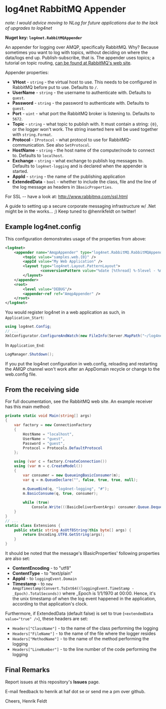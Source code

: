 # log4net RabbitMQ Appender

*note: I would advice moving to NLog for future applications due to the lack of upgrades to log4net*

**Nuget key: `log4net.RabbitMQAppender`**

An appender for logging over AMQP, specifically RabbitMQ. Why? Because sometimes you want to log with topics, without deciding on where the data/logs end up. Publish-subscribe, that is. The appender uses topics; a tutorial on topic routing, [can be found at RabbitMQ's web site](http://www.rabbitmq.com/tutorials/tutorial-five-python.html).

Appender properties:

 * **VHost** - `string` - the virtual host to use. This needs to be configured in RabbitMQ before put to use. Defaults to `/`.
 * **UserName** - `string` - the username to authenticate with. Defaults to `guest`.
 * **Password** - `string` - the password to authenticate with. Defaults to `guest`.
 * **Port** - `uint` - what port the RabbitMQ broker is listening to. Defaults to `5672`.
 * **Topic** - `string` - what topic to publish with. It must contain a string: `{0}`, or the logger won't work. The string inserted here will be used together with `string.Format`.
 * **Protocol** - `IProtocol` - what protocol to use for RabbitMQ-communication. See also `SetProtocol`.
 * **HostName** - `string` - the host name of the computer/node to connect to. Defaults to `localhost`.
 * **Exchange** - `string` - what exchange to publish log messages to. Defaults to `log4net-logging` and is declared when the appender is started.
 * **AppId** - `string` - the name of the publishing application
 * **ExtendedData** - `bool` - whether to include the class, file and the line of the log message as headers in `IBasicProperties`.

For SSL -- have a look at: http://www.rabbitmq.com/ssl.html

A guide to setting up a secure corporate messaging infrastructure w/ .Net might be in the works... ;) Keep tuned to @henrikfeldt on twitter!

## Example log4net.config

This configuration demonstrates usage of the properties from above:

```xml
<log4net>
	<appender name="AmqpAppender" type="log4net.RabbitMQ.RabbitMQAppender, log4net.RabbitMQ">
		<topic value="samples.web.{0}" />
		<appId value="My Web Application" />
		<layout type="log4net.Layout.PatternLayout">
				<conversionPattern value="%date [%thread] %-5level - %message%newline" />
		</layout>
	</appender>
	<root>
		<level value="DEBUG"/>
		<appender-ref ref="AmqpAppender" />
	</root>
</log4net>
```

You would register log4net in a web application as such, in `Application_Start`:

```csharp
using log4net.Config;
// ...
XmlConfigurator.ConfigureAndWatch(new FileInfo(Server.MapPath("~/log4net.config")));
```

In `Application_End`:

```csharp
LogManager.Shutdown();
```

If you put the log4net configuration in web.config, reloading and restarting the AMQP channel won't work after an AppDomain recycle or change to the web.config file.

## From the receiving side

For full documentation, see the RabbitMQ web site. An example receiver has this main method:

```csharp
private static void Main(string[] args)
{
	var factory = new ConnectionFactory
	{
		HostName = "localhost",
		UserName = "guest",
		Password = "guest",
		Protocol = Protocols.DefaultProtocol
	};

	using (var c = factory.CreateConnection())
	using (var m = c.CreateModel())
	{
		var consumer = new QueueingBasicConsumer(m);
		var q = m.QueueDeclare("", false, true, true, null);

		m.QueueBind(q, "log4net-logging", "#");
		m.BasicConsume(q, true, consumer);
				
		while (true)
			Console.Write(((BasicDeliverEventArgs) consumer.Queue.Dequeue()).Body.AsUtf8String());
	}
}
// ...
static class Extensions {
	public static string AsUtf8String(this byte[] args) {
		return Encoding.UTF8.GetString(args);
	}
}
```

It should be noted that the message's IBasicProperties' following properties are also set:

 * **ContentEncoding** - to "utf8"
 * **ContentType** - to "text/plain"
 * **AppId** - to `loggingEvent.Domain`
 * **Timestamp** - to `new AmqpTimestamp(Convert.ToInt64((loggingEvent.TimeStamp - _Epoch).TotalSeconds))` where _Epoch is 1/1/1970 at 00:00. Hence, it's the unix timestamp of when the log event happened in the application, according to that application's clock.

Furthermore, if ExtendedData (default false) is set to true (`<extendedData value="true" />`), these headers are set:

 * `Headers["ClassName"]` - to the name of the class performing the logging
 * `Headers["FileName"]` - to the name of the file where the logger resides
 * `Headers["MethodName"]` - to the name of the method performing the logging
 * `Headers["LineNumber"]` - to the line number of the code performing the logging
 
## Final Remarks

Report issues at this repository's **Issues** page.
 
E-mail feedback to henrik at haf dot se or send me a pm over github.

Cheers,
Henrik Feldt